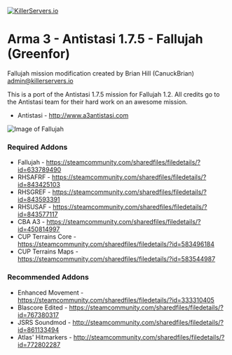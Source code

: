 [![KillerServers.io](https://www.killerservers.io/custom_images/email_logo.png)](https://www.killerservers.io)
# Arma 3 - Antistasi 1.7.5 - Fallujah (Greenfor)
Fallujah mission modification created by Brian Hill (CanuckBrian) admin@killerservers.io

This is a port of the Antistasi 1.7.5 mission for Fallujah 1.2. All credits go to the Antistasi team for their hard work on an awesome mission. 
- Antistasi - http://www.a3antistasi.com

![Image of Fallujah](http://i.imgur.com/tbtJXcN.jpg)

### Required Addons
- Fallujah - https://steamcommunity.com/sharedfiles/filedetails/?id=633789490
- RHSAFRF - https://steamcommunity.com/sharedfiles/filedetails/?id=843425103
- RHSGREF - https://steamcommunity.com/sharedfiles/filedetails/?id=843593391
- RHSUSAF - https://steamcommunity.com/sharedfiles/filedetails/?id=843577117
- CBA A3 - https://steamcommunity.com/sharedfiles/filedetails/?id=450814997
- CUP Terrains Core - https://steamcommunity.com/sharedfiles/filedetails/?id=583496184
- CUP Terrains Maps - https://steamcommunity.com/sharedfiles/filedetails/?id=583544987

### Recommended Addons
- Enhanced Movement - https://steamcommunity.com/sharedfiles/filedetails/?id=333310405
- Blascore Edited - https://steamcommunity.com/sharedfiles/filedetails/?id=767380317
- JSRS Soundmod - http://steamcommunity.com/sharedfiles/filedetails/?id=861133494
- Atlas' Hitmarkers - http://steamcommunity.com/sharedfiles/filedetails/?id=772802287